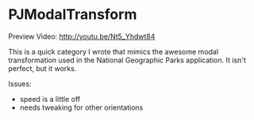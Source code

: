 PJModalTransform
================

Preview Video: http://youtu.be/Nt5_Yhdwt84

This is a quick category I wrote that mimics the awesome modal transformation used in the National Geographic Parks 
application.   It isn't perfect, but it works.

Issues:

- speed is a little off
- needs tweaking for other orientations



